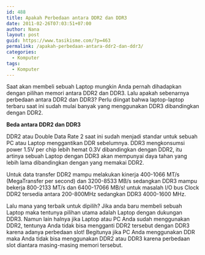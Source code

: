 ```yaml
---
id: 488
title: Apakah Perbedaan antara DDR2 dan DDR3
date: 2011-02-26T07:03:51+07:00
author: Nana
layout: post
guid: https://www.tasikisme.com/?p=463
permalink: /apakah-perbedaan-antara-ddr2-dan-ddr3/
categories:
  - Komputer
tags:
  - Komputer
---
```

Saat akan membeli sebuah Laptop mungkin Anda pernah dihadapkan dengan pilihan memori antara DDR2 dan DDR3. Lalu apakah sebenarnya perbedaan antara DDR2 dan DDR3? Perlu diingat bahwa laptop-laptop terbaru saat ini sudah mulai banyak yang menggunakan DDR3 dibandingkan dengan DDR2.

**Beda antara DDR2 dan DDR3**

DDR2 atau Double Data Rate 2 saat ini sudah menjadi standar untuk sebuah PC atau Laptop menggantikan DDR sebelumnya. DDR3 mengkonsumsi power 1.5V per chip lebih hemat 0.3V dibandingkan dengan DDR2, itu artinya sebuah Laptop dengan DDR3 akan mempunyai daya tahan yang lebih lama dibandingkan dengan yang memakai DDR2.

Untuk data transfer DDR2 mampu melakukan kinerja 400-1066 MT/s (MegaTransfer per second) dan 3200-8533 MB/s sedangkan DDR3 mampu bekerja 800-2133 MT/s dan 6400-17066 MB/s! untuk masalah I/O bus Clock DDR2 tersedia antara 200-800MHz sedangkan DDR3 4000-1600 MHz.

Lalu mana yang terbaik untuk dipilih? Jika anda baru membeli sebuah Laptop maka tentunya pilihan utama adalah Laptop dengan dukungan DDR3. Namun lain halnya jika Laptop atau PC Anda sudah menggunakan DDR2, tentunya Anda tidak bisa mengganti DDR2 tersebut dengan DDR3 karena adanya perbedaan slot! Begitunya jika PC Anda menggunakan DDR maka Anda tidak bisa menggunakan DDR2 atau DDR3 karena perbedaan slot diantara masing-masing memori tersebut.